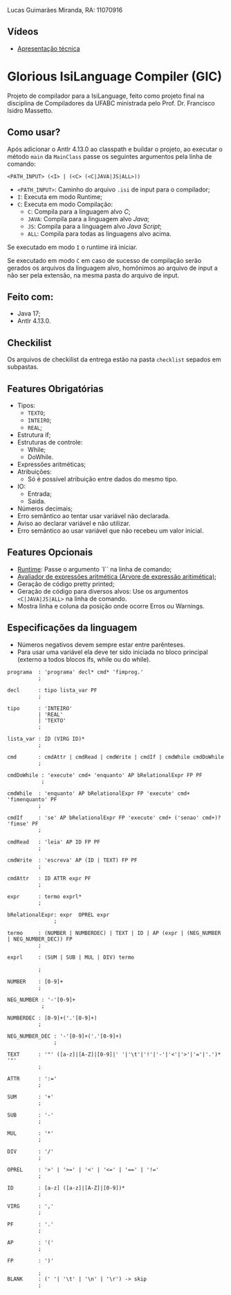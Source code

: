 Lucas Guimarães Miranda, RA: 11070916

## Vídeos
- [Apresentação técnica](https://youtu.be/6xh7HBke8YM)

# Glorious IsiLanguage Compiler (GIC)
Projeto de compilador para a IsiLanguage, feito como projeto final na disciplina de Compiladores da UFABC ministrada pelo Prof. Dr. Francisco Isidro Massetto.

## Como usar?
Após adicionar o Antlr 4.13.0 ao classpath e buildar o projeto, ao executar o método `main` da `MainClass` passe os seguintes argumentos pela linha de comando:

`<PATH_INPUT> (<I> | (<C> (<C|JAVA|JS|ALL>))`

- `<PATH_INPUT>`: Caminho do arquivo `.isi` de input para o compilador;
- `I`: Executa em modo Runtime;
- `C`: Executa em modo Compilação:
    - `C`: Compila para a linguagem alvo *C*;
    - `JAVA`: Compila para a linguagem alvo *Java*;
    - `JS`: Compila para a linguagem alvo *Java Script*;
    - `ALL`: Compila para todas as linguagens alvo acima.

Se executado em modo `I` o runtime irá iniciar.

Se executado em modo `C` em caso de sucesso de compilação serão gerados os arquivos da linguagem alvo, homônimos ao arquivo de input a não ser pela extensão, na mesma pasta do arquivo de input.

## Feito com:
- Java 17;
- Antlr 4.13.0.

## Checkilist
Os arquivos de checkilist da entrega estão na pasta `checklist` sepados em subpastas.

## Features Obrigatórias
- Tipos:
    - `TEXTO`;
    - `INTEIRO`;
    - `REAL`;
- Estrutura if;
- Estruturas de controle:
    - While;
    - DoWhile.
- Expressões aritméticas;
- Atribuições:
    - Só é possível atribuição entre dados do mesmo tipo.
- IO:
    - Entrada;
    - Saida.
- Números decimais;
- Erro semântico ao tentar usar variável não declarada.
- Aviso ao declarar variável e não utilizar.
- Erro semântico ao usar variável que não recebeu um valor inicial.

## Features Opcionais
- [Runtime](../../src/ast/RuntimeEntity.java): Passe o argumento `I`` na linha de comando;
- [Avaliador de expressões aritmética (Arvore de expressão aritimética)](../../src/expressions/ExpressionTree.java);
- Geração de código pretty printed;
- Geração de código para diversos alvos: Use os argumentos `<C|JAVA|JS|ALL>` na linha de comando.
- Mostra linha e coluna da posição onde ocorre Erros ou Warnings.

## Especificações da linguagem
- Números negativos devem sempre estar entre parênteses.
- Para usar uma variável ela deve ter sido iniciada no bloco principal (externo a todos blocos ifs, while ou do while).
```
programa  : 'programa' decl* cmd* 'fimprog.'
		  ;
		  
decl	  : tipo lista_var PF
		  ;
		 
tipo	  : 'INTEIRO' 
          | 'REAL'
          | 'TEXTO'
          ;

lista_var : ID (VIRG ID)*
   		  ;
   		  
cmd		  : cmdAttr | cmdRead | cmdWrite | cmdIf | cmdWhile cmdDoWhile
		  ;

cmdDoWhile : 'execute' cmd+ 'enquanto' AP bRelationalExpr FP PF
           ;

cmdWhile  : 'enquanto' AP bRelationalExpr FP 'execute' cmd+ 'fimenquanto' PF
          ;
		  
cmdIf     : 'se' AP bRelationalExpr FP 'execute' cmd+ ('senao' cmd+)? 'fimse' PF 
		  ; 
		  
cmdRead   : 'leia' AP ID FP PF
		  ;		 
		  
cmdWrite  : 'escreva' AP (ID | TEXT) FP PF
          ;		      		  
   		  
cmdAttr   : ID ATTR expr PF
		  ;   		  
		  
expr	  : termo exprl*
          ;

bRelationalExpr: expr  OPREL expr
               ;
          
termo     : (NUMBER | NUMBERDEC) | TEXT | ID | AP (expr | (NEG_NUMBER | NEG_NUMBER_DEC)) FP
		  ;
		  
exprl     : (SUM | SUB | MUL | DIV) termo

          ;		         
		  
NUMBER	  : [0-9]+
		  ;

NEG_NUMBER : '-'[0-9]+
           ;

NUMBERDEC : [0-9]+('.'[0-9]+)
          ;

NEG_NUMBER_DEC : '-'[0-9]+('.'[0-9]+)
               ;
		  
TEXT 	  : '"' ([a-z]|[A-Z]|[0-9]|' '|'\t'|'!'|'-'|'<'|'>'|'='|'.')* '"'
		  ;		  
		  
ATTR	  : ':='
   		  ;		
   		  
SUM	      : '+'
		  ;
		  
SUB		  : '-'		     		    
          ;

MUL       : '*'
          ;

DIV       : '/'
          ;
          
OPREL     : '>' | '>=' | '<' | '<=' | '==' | '!='
 		  ;          
   		  
ID		  : [a-z] ([a-z]|[A-Z]|[0-9])*
          ;
          
VIRG      : ','
          ;
          
PF        : '.'
          ;
          
AP	      : '('          
	      ;
	      
FP 		  : ')'

          ;	      
BLANK     : (' '| '\t' | '\n' | '\r') -> skip
          ;
```
